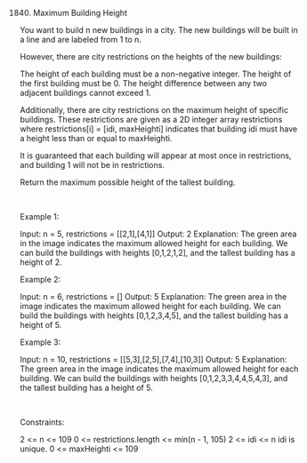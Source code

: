 1840. Maximum Building Height

You want to build n new buildings in a city. The new buildings will be built in a line and are labeled from 1 to n.

However, there are city restrictions on the heights of the new buildings:

The height of each building must be a non-negative integer.
The height of the first building must be 0.
The height difference between any two adjacent buildings cannot exceed 1.

Additionally, there are city restrictions on the maximum height of specific buildings. These restrictions are given as a 2D integer array restrictions where restrictions[i] = [idi, maxHeighti] indicates that building idi must have a height less than or equal to maxHeighti.

It is guaranteed that each building will appear at most once in restrictions, and building 1 will not be in restrictions.

Return the maximum possible height of the tallest building.

 

Example 1:

Input: n = 5, restrictions = [[2,1],[4,1]]
Output: 2
Explanation: The green area in the image indicates the maximum allowed height for each building.
We can build the buildings with heights [0,1,2,1,2], and the tallest building has a height of 2.

Example 2:

Input: n = 6, restrictions = []
Output: 5
Explanation: The green area in the image indicates the maximum allowed height for each building.
We can build the buildings with heights [0,1,2,3,4,5], and the tallest building has a height of 5.


Example 3:

Input: n = 10, restrictions = [[5,3],[2,5],[7,4],[10,3]]
Output: 5
Explanation: The green area in the image indicates the maximum allowed height for each building.
We can build the buildings with heights [0,1,2,3,3,4,4,5,4,3], and the tallest building has a height of 5.


 

Constraints:

2 <= n <= 109
0 <= restrictions.length <= min(n - 1, 105)
2 <= idi <= n
idi is unique.
0 <= maxHeighti <= 109